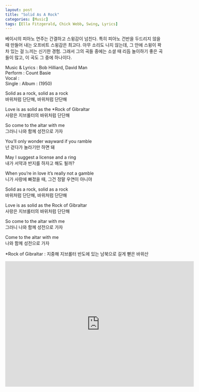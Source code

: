 ```yaml
---
layout: post
title: "Solid As A Rock"
categories: [Music]
tags: [Ella Fitzgerald, Chick Webb, Swing, Lyrics]
---
```


베이시의 피아노 연주는 간결하고 스윙감이 넘친다. 특히 피아노 건반을 두드리지 않을 때 만들어 내는 오프비트 스윙감은 최고다. 아무 소리도 나지 않는데, 그 안에 스윙이 꽉 차 있는 걸 느끼는 신기한 경험. 그래서 그의 곡들 중에는 소셜 때 리듬 놀이하기 좋은 곡들이 많고, 이 곡도 그 중에 하나이다.

Music & Lyrics : Bob Hilliard, David Man  
Perform : Count Basie  
Vocal :  
Single : 
Album : (1950)  

Solid as a rock, solid as a rock  
바위처럼 단단해, 바위처럼 단단해  

Love is as solid as the &#42;Rock of Gibraltar  
사랑은 지브롤터의 바위처럼 단단해  

So come to the altar with me  
그러니 나와 함께 성전으로 가자  

You’ll only wonder wayward if you ramble  
넌 걷다가 놀라기만 하면 돼  

May I suggest a license and a ring  
내가 서약과 반지를 하자고 해도 될까?  

When you’re in love it’s really not a gamble  
니가 사랑에 빠졌을 때, 그건 정말 우연이 아니야  

Solid as a rock, solid as a rock  
바위처럼 단단해, 바위처럼 단단해  

Love is as solid as the Rock of Gibraltar  
사랑은 지브롤터의 바위처럼 단단해  

So come to the altar with me  
그러니 나와 함께 성전으로 가자  

Come to the altar with me  
나와 함께 성전으로 가자  

&#42;Rock of Gibraltar : 지중해 지브롤터 반도에 있는 남북으로 길게 뻗은 바위산  

<iframe width="600" height="400" src="https://www.youtube.com/embed/Zr6rmfRHaKg" title="YouTube video player" frameborder="0" allow="accelerometer; autoplay; clipboard-write; encrypted-media; gyroscope; picture-in-picture" allowfullscreen></iframe>
